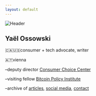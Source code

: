 ```yaml
---
layout: default
---
```

![Header](https://yaeloss.github.io/yaelat.github.io/assets/images/head.png)

## Yaël Ossowski

  
  <p>🇨🇦🇺🇸consumer + tech advocate, writer
  
  <p>🇦🇹vienna</p>

  <p>–deputy director <a href="https://consumerchoicecenter.org">Consumer Choice Center</a></p>
    
  <p>–visiting fellow <a href="https://www.btcpolicy.org/authors/yael-ossowski">Bitcoin Policy Institute</a></p>
          
  <p>–archive of <a href="http:/yael.ca/">articles</a>, <a href="/links">social media</a>, <a href="/contact">contact</a></p>
